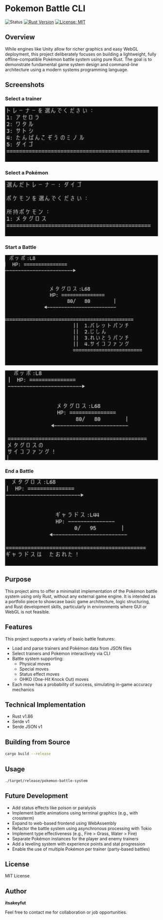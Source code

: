 # Pokemon Battle CLI

![Status](https://img.shields.io/badge/status-in--development-yellow?style=flat-square)
[![Rust Version](https://img.shields.io/badge/rust-1.86+-blue.svg)](https://www.rust-lang.org/)
[![License: MIT](https://img.shields.io/badge/License-MIT-yellow.svg)](https://opensource.org/licenses/MIT)

## Overview

While engines like Unity allow for richer graphics and easy WebGL deployment, this project deliberately focuses on building a lightweight, fully offline-compatible Pokémon battle system using pure Rust. The goal is to demonstrate fundamental game system design and command-line architecture using a modern systems programming language.

## Screenshots

### Select a trainer

![Select a trainer](./img/capture1.png)

### Select a Pokémon

![Select a Pokémon](./img/capture2.png)

### Start a Battle

![Start a Battle](./img/capture3.png)

![While a Battle](./img/capture4.png)

### End a Battle

![End a Battle](./img/capture5.png)

## Purpose

This project aims to offer a minimalist implementation of the Pokémon battle system using only Rust, without any external game engine. It is intended as a portfolio piece to showcase basic game architecture, logic structuring, and Rust development skills, particularly in environments where GUI or WebGL is not feasible.

## Features

This project supports a variety of basic battle features:

- Load and parse trainers and Pokémon data from JSON files
- Select trainers and Pokémon interactively via CLI
- Battle system supporting:
  - Physical moves
  - Special moves
  - Status effect moves
  - OHKO (One-Hit Knock Out) moves
- Each move has a probability of success, simulating in-game accuracy mechanics

## Technical Implementation

- Rust v1.86
- Serde v1
- Serde JSON v1

## Building from Source

```sh
cargo build --release
```

## Usage

```sh
./target/release/pokemon-battle-system
```

## Future Development

- Add status effects like poison or paralysis
- Implement battle animations using terminal graphics (e.g., with crossterm)
- Expand to web-based frontend using WebAssembly
- Refactor the battle system using asynchronous processing with Tokio
- Implement type effectiveness (e.g., Fire > Grass, Water > Fire)
- Separate Pokémon instances for the player and enemy trainers
- Add a leveling system with experience points and stat progression
- Enable the use of multiple Pokémon per trainer (party-based battles)

## License

<p>MIT License</p>

## Author

**itsakeyfut**

Feel free to contact me for collaboration or job opportunities.
